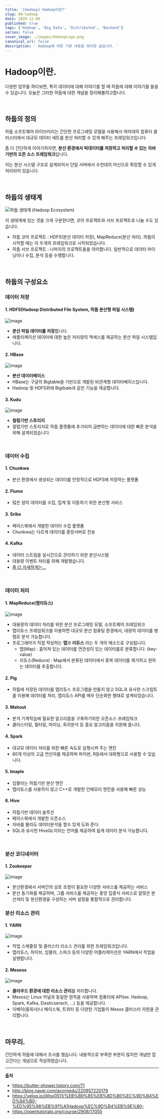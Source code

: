 ```yaml
---
title: '[Hadoop] Hadoop이란?'
slug: 00-hadoop
date: 2020-12-08
published: true
tags: ['Hadoop', 'Big Data', 'Distributed', 'Backend']
series: false
cover_image: ./images/HadoopLogo.png
canonical_url: false
description: ' Hadoop에 대한 기본 내용을 정리한 글입니다. '
---
```


# Hadoop이란.

다양한 업무를 하다보면, 특히 데이터에 대해 이야기를 할 때 하둡에 대해 이야기를 들을 수 있습니다. 오늘은 그러한 하둡에 대한 개념을 정리해볼려고합니다.

<br/>

## 하둡의 정의

하둡 소프트웨어 라이브러리는 간단한 프로그래밍 모델을 사용해서 여러대의 컴퓨터 클러스터에서 대규모 데이터 세트를 분산 처리할 수 있게 해주는 프레임워크입니다.

좀 더 간단하게 이야기하자면, **분산 환경에서 빅데이터를 저장하고 처리할 수 있는 자바 기반의 오픈 소스 프레임워크**입니다.

이는 분산 시스템 구조로 설계되어서 단일 서버에서 수천대의 머신으로 확장할 수 있게 처리되어 있습니다.

<br/>

## 하둡의 생태계

![하둡 생태계 (Hadoop Ecosystem)](https://user-images.githubusercontent.com/42582516/101490529-d3c19b80-39a5-11eb-8648-5f66cf52fb84.png)

이 생태계에 있는 것을 크게 구분한다면, 코어 프로젝트와 서브 프로젝트로 나눌 수도 있습니다.

- 하둡 코어 프로젝트 : HDFS(분산 데이터 저장), MapReduce(분산 처리). 하둡이 시작할 때는 이 두개의 프레임워크로 시작되었습니다.
- 하둡 서브 프로젝트 : 나머지의 프로젝트들을 의미합니다. 일반적으로 데이터 마이닝이나 수집, 분석 등을 수행합니다.

<br/>

## 하둡의 구성요소

### 데이터 저장

#### 1. HDFS(Hadoop Distributed File System, 하둡 분산형 파일 시스템)

![image](https://user-images.githubusercontent.com/42582516/101637969-ccb38f80-3a70-11eb-969b-dd808ef2966c.png)

- **분산 파일 데이터를 저장**합니다.
- 애플리케이션 데이터에 대한 높은 처리량의 액세스를 제공하는 분산 파일 시스템입니다.

#### 2. HBase

![image](https://user-images.githubusercontent.com/42582516/101638014-dfc65f80-3a70-11eb-800f-a995851e1d29.png)

- **분산 데이터베이스**
- HBase는 구글의 Bigtable을 기반으로 개발된 비관계형 데이터베이스입니다.
- Hadoop 및 HDFS위에 Bigtbale과 같은 기능을 제공합니다.

#### 3. Kudu

![image](https://user-images.githubusercontent.com/42582516/101638064-f1a80280-3a70-11eb-8608-f6aedbfe3607.png)

- **컬럼기반 스토리지**
- 컬럼기반 스토리지로 하둡 플랫폼에 추가되어 급변하는 데이터에 대한 빠른 분석을 위해 설계되었습니다.

<br/>

### 데이터 수집

#### 1. Chunkwa

- 분산 환경에서 생성되는 데이터를 안정적으로 HDFS에 저장하는 플랫폼

#### 2. Flume

- 많은 양의 데이터를 수집, 집계 및 이동하기 위한 분산형 서비스

#### 3. Sribe

- 페이스북에서 개발한 데이터 수집 플랫폼
- Chunkwa는 다르게 데이터를 중앙서버로 전송

#### 4. Kafka

- 데이터 스트림을 실시간으로 관리하기 위한 분산시스템
- 대용량 이벤트 처리를 위해 개발했습니다.
- [좀 더 자세하게는...](https://Azderica.github.io/00-kafka/)

<br/>

### 데이터 처리

#### 1. MapReduce(맴리듀스)

![image](https://user-images.githubusercontent.com/42582516/101638827-ebfeec80-3a71-11eb-9918-7dd18da30761.png)

- 대용량의 데이터 처리를 위한 분산 프로그래밍 모델, 소프트웨어 프레임워크
- 맵리듀스 프레임워크를 이용하면 대규모 분산 컴퓨팅 환경에서, 대량의 데이터를 병렬로 분석 가능합니다.
- 프로그래머가 직접 작성하는 **맵**과 **리듀스** 라는 두 개의 메소드로 구성됩니다.
  - 맵(Map) : 흩어져 있는 데이터를 연관성이 있는 데이터를로 분류합니다. (key-value)
  - 리듀스(Reduce) : Map에서 분류된 데이터에서 중복 데이터를 제거하고 원하는 데이터를 추출합니다.

#### 2. Pig

- 하둡에 저장된 데이터를 맵리듀스 프로그램을 만들지 않고 SQL과 유사한 스크립트를 이용해 데이터를 처리, 맵리듀스 API를 매우 단순화한 형태로 설계되었습니다.

#### 3. Mahout

- 분석 기계학습에 필요한 알고리즘을 구축하기위한 오픈소스 프레임워크
- 클러스터링, 필터링, 마이닝, 회귀분석 등 중요 알고리즘을 지원해 줍니다.

#### 4. Spark

- 대규모 데이터 처리를 위한 빠른 속도로 실행시켜 주는 엔진
- 80개 이상의 고급 연산자를 제공하며 파이썬, R등에서 대화형으로 사용할 수 있습니다.

#### 5. Imaple

- 임팔라는 하둡기반 분산 엔진
- 맵리듀스를 사용하지 않고 C++로 개발한 인메모리 엔진을 사용해 빠른 성능

#### 6. Hive

- 하둡기반 데이터 솔루션
- 페이스북에서 개발한 오픈소스
- 자바를 몰라도 데이터분석을 할수 있게 도와 준다.
- SQL과 유사한 HiveQL이라는 언어를 제공하여 쉽게 데이터 분석 가능합니다.

<br/>

### 분산 코디네이터

#### 1. Zookeeper

![image](https://user-images.githubusercontent.com/42582516/101637445-210a3f80-3a70-11eb-84f2-16c97b894a15.png)

- 분산환경에서 서버간의 상호 조정이 필요한 다양한 서비스를 제공하는 서비스
- 분산 동기화를 제공하며, 그룹 서비스를 제공하는 중앙 집중식 서비스로 알맞은 분산처리 및 분산환경을 구성하는 서버 설정을 통합적으로 관리합니다.

### 분산 리소스 관리

#### 1. YARN

![image](https://user-images.githubusercontent.com/42582516/101637367-059f3480-3a70-11eb-8baa-d22ece4c69b9.png)

- 작업 스케줄링 및 클러스터 리소스 관리를 위한 프레임워크입니다.
- 맵리듀스, 하이브, 임팔라, 스파크 등의 다양한 어플리케이션은 YARN에서 작업을 실행합니다.

#### 2. Meseos

![image](https://user-images.githubusercontent.com/42582516/101637291-ebfded00-3a6f-11eb-9f9d-082a58d0903b.png)

- **클라우드 환경에 대한 리소스 관리**를 처리합니다.
- Mesos는 Linux 커널과 동일한 원칙을 사용하며 컴퓨터에 API(ex. Hadoop, Spark, Kafka, Elasticserach, ...) 등을 제공합니다.
- 이베이(울회사)나 페이스북, 트위터 등 다양한 기업들이 Mesos 클러스터 자원을 관리합니다.

<br/>

## 마무리.

간단하게 하둡에 대해서 조사를 했습니다. 내용적으로 부족한 부분이 많지만 개념만 잡고간다는 개념으로 작성하였습니다.

---

**출처**

- https://butter-shower.tistory.com/71
- http://blog.naver.com/acornedu/220957220179
- https://velog.io/@hsj0511/%EB%B9%85%EB%8D%B0%EC%9D%B4%ED%84%B0-%ED%95%98%EB%91%A1Hadoop%EC%9D%B4%EB%9E%80-
- https://opentutorials.org/course/2908/17055
